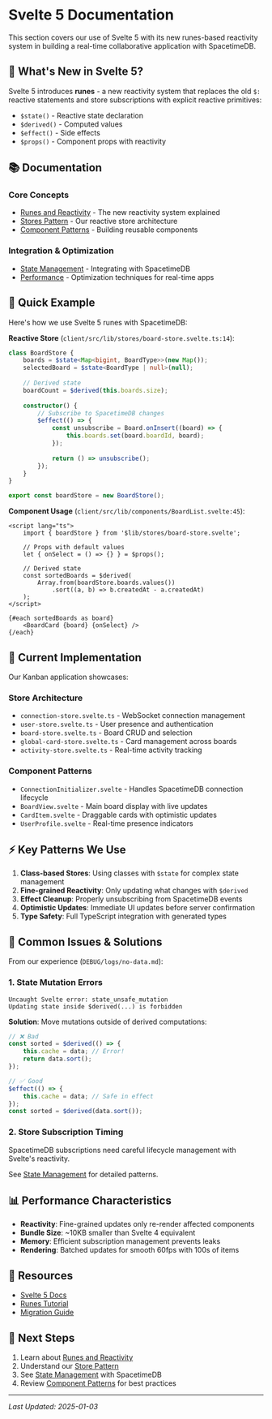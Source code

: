 # Svelte 5 Documentation

This section covers our use of Svelte 5 with its new runes-based reactivity system in building a real-time collaborative application with SpacetimeDB.

## 🎯 What's New in Svelte 5?

Svelte 5 introduces **runes** - a new reactivity system that replaces the old `$:` reactive statements and store subscriptions with explicit reactive primitives:

- `$state()` - Reactive state declaration
- `$derived()` - Computed values
- `$effect()` - Side effects
- `$props()` - Component props with reactivity

## 📚 Documentation

### Core Concepts
- [Runes and Reactivity](runes-and-reactivity.md) - The new reactivity system explained
- [Stores Pattern](stores-pattern.md) - Our reactive store architecture
- [Component Patterns](component-patterns.md) - Building reusable components

### Integration & Optimization
- [State Management](state-management.md) - Integrating with SpacetimeDB
- [Performance](performance.md) - Optimization techniques for real-time apps

## 🚀 Quick Example

Here's how we use Svelte 5 runes with SpacetimeDB:

**Reactive Store** (`client/src/lib/stores/board-store.svelte.ts:14`):
```typescript
class BoardStore {
    boards = $state<Map<bigint, BoardType>>(new Map());
    selectedBoard = $state<BoardType | null>(null);
    
    // Derived state
    boardCount = $derived(this.boards.size);
    
    constructor() {
        // Subscribe to SpacetimeDB changes
        $effect(() => {
            const unsubscribe = Board.onInsert((board) => {
                this.boards.set(board.boardId, board);
            });
            
            return () => unsubscribe();
        });
    }
}

export const boardStore = new BoardStore();
```

**Component Usage** (`client/src/lib/components/BoardList.svelte:45`):
```svelte
<script lang="ts">
    import { boardStore } from '$lib/stores/board-store.svelte';
    
    // Props with default values
    let { onSelect = () => {} } = $props();
    
    // Derived state
    const sortedBoards = $derived(
        Array.from(boardStore.boards.values())
            .sort((a, b) => b.createdAt - a.createdAt)
    );
</script>

{#each sortedBoards as board}
    <BoardCard {board} {onSelect} />
{/each}
```

## 🔧 Current Implementation

Our Kanban application showcases:

### Store Architecture
- `connection-store.svelte.ts` - WebSocket connection management
- `user-store.svelte.ts` - User presence and authentication
- `board-store.svelte.ts` - Board CRUD and selection
- `global-card-store.svelte.ts` - Card management across boards
- `activity-store.svelte.ts` - Real-time activity tracking

### Component Patterns
- `ConnectionInitializer.svelte` - Handles SpacetimeDB connection lifecycle
- `BoardView.svelte` - Main board display with live updates
- `CardItem.svelte` - Draggable cards with optimistic updates
- `UserProfile.svelte` - Real-time presence indicators

## ⚡ Key Patterns We Use

1. **Class-based Stores**: Using classes with `$state` for complex state management
2. **Fine-grained Reactivity**: Only updating what changes with `$derived`
3. **Effect Cleanup**: Properly unsubscribing from SpacetimeDB events
4. **Optimistic Updates**: Immediate UI updates before server confirmation
5. **Type Safety**: Full TypeScript integration with generated types

## 🐛 Common Issues & Solutions

From our experience (`DEBUG/logs/no-data.md`):

### 1. State Mutation Errors
```
Uncaught Svelte error: state_unsafe_mutation
Updating state inside $derived(...) is forbidden
```

**Solution**: Move mutations outside of derived computations:
```typescript
// ❌ Bad
const sorted = $derived(() => {
    this.cache = data; // Error!
    return data.sort();
});

// ✅ Good
$effect(() => {
    this.cache = data; // Safe in effect
});
const sorted = $derived(data.sort());
```

### 2. Store Subscription Timing
SpacetimeDB subscriptions need careful lifecycle management with Svelte's reactivity.

See [State Management](state-management.md) for detailed patterns.

## 📊 Performance Characteristics

- **Reactivity**: Fine-grained updates only re-render affected components
- **Bundle Size**: ~10KB smaller than Svelte 4 equivalent
- **Memory**: Efficient subscription management prevents leaks
- **Rendering**: Batched updates for smooth 60fps with 100s of items

## 🔗 Resources

- [Svelte 5 Docs](https://svelte.dev/docs/svelte/overview)
- [Runes Tutorial](https://learn.svelte.dev/tutorial/runes)
- [Migration Guide](https://svelte.dev/docs/svelte/v5-migration-guide)

## 🎯 Next Steps

1. Learn about [Runes and Reactivity](runes-and-reactivity.md)
2. Understand our [Store Pattern](stores-pattern.md)
3. See [State Management](state-management.md) with SpacetimeDB
4. Review [Component Patterns](component-patterns.md) for best practices

---

*Last Updated: 2025-01-03*